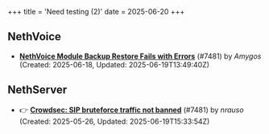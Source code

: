 +++
title = 'Need testing (2)'
date = 2025-06-20
+++

## NethVoice
- **[NethVoice Module Backup Restore Fails with Errors](https://github.com/NethServer/dev/issues/7513)** (#7481) by *Amygos* (Created: 2025-06-18, Updated: 2025-06-19T13:49:40Z)

## NethServer
- :point_right: **[Crowdsec: SIP bruteforce traffic not banned](https://github.com/NethServer/dev/issues/7481)** (#7481) by *nrauso* (Created: 2025-05-26, Updated: 2025-06-19T15:33:54Z)

